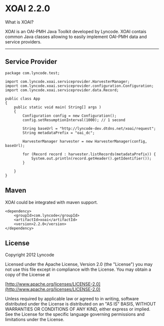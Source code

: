 # XOAI 2.2.0

What is XOAI?

XOAI is an OAI-PMH Java Toolkit developed by Lyncode. XOAI contais common Java classes allowing to easily 
implement OAI-PMH data and service providers.

- - - 

Service Provider
-----------------

	package com.lyncode.test;
	
	import com.lyncode.xoai.serviceprovider.HarvesterManager;
	import com.lyncode.xoai.serviceprovider.configuration.Configuration;
	import com.lyncode.xoai.serviceprovider.data.Record;
	
	public class App 
	{
	    public static void main( String[] args )
	    {
	        Configuration config = new Configuration();
	        config.setResumptionInterval(1000); // 1 second
	        
	        String baseUrl = "http://lyncode-dev.dtdns.net/xoai/request";
	        String metadataPrefix = "oai_dc";
	        
	        HarvesterManager harvester = new HarvesterManager(config, baseUrl);
	        
	        for (Record record : harvester.listRecords(metadataPrefix)) {
	            System.out.println(record.getHeader().getIdentifier());
	        }
	        
	    }
	}

Maven
-----

XOAI could be integrated with maven support.

	<dependency>
	    <groupId>com.lyncode</groupId>
	    <artifactId>xoai</artifactId>
	    <version>2.2.0</version>
	</dependency>

License
-------

Copyright 2012 Lyncode

Licensed under the Apache License, Version 2.0 (the "License") you may not use this file except in compliance with the License.
You may obtain a copy of the License at 
	
[http://www.apache.org/licenses/LICENSE-2.0](http://www.apache.org/licenses/LICENSE-2.0)

Unless required by applicable law or agreed to in writing, software distributed under the License is distributed on an "AS IS" BASIS, WITHOUT WARRANTIES OR CONDITIONS OF ANY KIND, either express or implied. See the License for the specific language governing permissions and limitations under the License.

